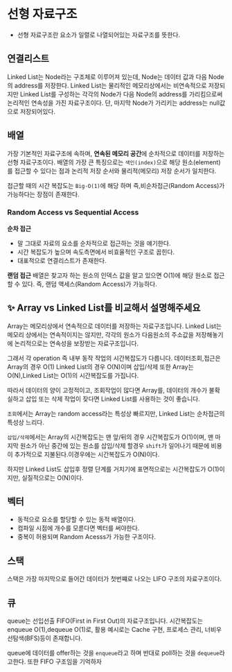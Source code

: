 # 선형 자료구조

- 선형 자료구조란 요소가 일렬로 나열되어있는 자료구조를 뜻한다.

## 연결리스트
Linked List는 Node라는 구조체로 이루어져 있는데, Node는 데이터 값과 다음 Node의 address를 저장한다.
Linked List는 물리적인 메모리상에서는 비연속적으로 저장되지만 Linked List를 구성하는 각각의 Node가  다음 Node의 address를 가리킴으로써 논리적인 연속성을 가진 자료구조이다.
단, 마지막 Node가 가리키는 address는 null값으로 저장되어있다.

## 배열

가장 기본적인 자료구조에 속하며, **연속된 메모리 공간**에 순차적으로 데이터를 저장하는 선형 자료구조이다.
배열의 가장 큰 특징으로는 `색인(index)`으로 해당 원소(element)를 접근할 수 있다는 점과 논리적 저장 순서와 물리적(메모리) 저장 순서가 일치한다.

접근할 때의 시간 복잡도는 `Big-O(1)`에 해당 하며 즉,비순차접근(Random Access)가 가능하다는 장점이 존재한다.

### Random Access vs Sequential Access

**순차 접근**
- 말 그대로 자료의 요소를 순차적으로 접근하는 것을 얘기한다.
- 시간 복잡도가 높으며 속도측면에서 비효율적인 구조로 꼽힌다.
- 대표적으로 연결리스트가 존재한다.

**랜덤 접근**
배열은 찾고자 하는 원소의 인덱스 값을 알고 있으면 O(1)에 해당 원소로 접근할 수 있다. 즉, 랜덤 액세스(Random Access)가 가능하다.

## ✨ Array vs Linked List를 비교해서 설명해주세요

Array는 메모리상에서 연속적으로 데이터를 저장하는 자료구조입니다. Linked List는 메모리 상에서는 연속적이지는 않지만, 각각의 원소가 다음원소의 주소값을
저장해놓기에 논리적으로는 연속성을 보장받는 자료구조입니다.

그래서 각 operation 즉 내부 동작 작업의 시간복잡도가 다릅니다. 데이터조회,접근은 Array의 경우 O(1) Linked List의 경우 O(N)이며 삽입/삭제 또한
Array는 O(N),Linked List는 O(1)의 시간복잡도를 가집니다.

따라서 데이터의 양이 고정적이고, 조회작업이 많다면 Array를, 데이터의 개수가 불확실하고 삽입 또는 삭제 작업이 잦다면 Linked List를 사용하는 것이 좋습니다.

`조회`에서는 Array는 random access라는 특성상 빠르지만, Linked List는 순차접근의 특성상 느리다.

`삽입/삭제`에서는 Array의 시간복잡도는 맨 앞/뒤의 경우 시간복잡도가 O(1)이며, 맨 마지막 원소가 아닌 중간에 있는 원소를 삽입/삭제 할경우
`shift`가 일어나기 때문에 비용이 추가적으로 지불된다.이경우에는 시간복잡도가 O(N)이다.

하지만 Linked List도 삽입후 정렬 단계를 거치기에 표면적으로는 시간복잡도가 O(1)이지만, 실질적으로는 O(N)이다.

## 벡터

- 동적으로 요소를 할당할 수 있는 동적 배열이다.
- 컴파일 시점에 개수를 모륻다면 벡터를 써야한다.
- 중복이 허용되며 Random Acesss가 가능한 구조이다.

## 스택

스택은 가장 마지막으로 들어간 데이터가 첫번쨰로 나오는 LIFO 구조의 자료구조이다.

## 큐
queue는 선입선출 FIFO(First in First Out)의 자료구조입니다. 시간복잡도는 enqueue O(1),dequeue O(1)로, 활용 예시로는
Cache 구현, 프로세스 관리, 너비우선탐색(BFS)등이 존재합니다.

queue에 데이터를 offer하는 것을 `enqueue`라고 하며 반대로 poll하는 것을 `dequeue`라고한다. 또한 FIFO 구조임을 기억하자
